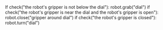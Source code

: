 

If check("the robot's gripper is not below the dial"):
    robot.grab("dial")
if check("the robot's gripper is near the dial and the robot's gripper is open"):
    robot.close("gripper around dial")
if check("the robot's gripper is closed"):
    robot.turn("dial")